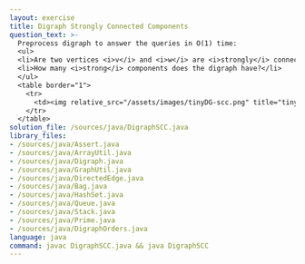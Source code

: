 ```yaml
---
layout: exercise
title: Digraph Strongly Connected Components
question_text: >-
  Preprocess digraph to answer the queries in O(1) time:
  <ul>
  <li>Are two vertices <i>v</i> and <i>w</i> are <i>strongly</i> connected?</li>
  <li>How many <i>strong</i> components does the digraph have?</li>
  </ul>
  <table border="1">
    <tr>
      <td><img relative_src="/assets/images/tinyDG-scc.png" title="tinyDG"></td>
    </tr>
  </table>
solution_file: /sources/java/DigraphSCC.java
library_files:
- /sources/java/Assert.java
- /sources/java/ArrayUtil.java
- /sources/java/Digraph.java
- /sources/java/GraphUtil.java
- /sources/java/DirectedEdge.java
- /sources/java/Bag.java
- /sources/java/HashSet.java
- /sources/java/Queue.java
- /sources/java/Stack.java
- /sources/java/Prime.java
- /sources/java/DigraphOrders.java
language: java
command: javac DigraphSCC.java && java DigraphSCC
---
```

